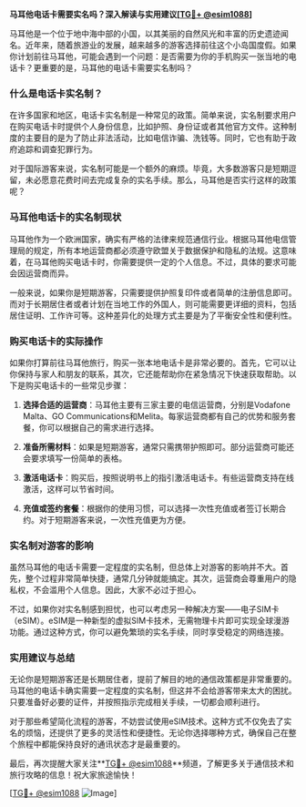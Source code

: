 **马耳他电话卡需要实名吗？深入解读与实用建议[[TG💪+ @esim1088](https://t.me/s/esim1088)]**

马耳他是一个位于地中海中部的小国，以其美丽的自然风光和丰富的历史遗迹闻名。近年来，随着旅游业的发展，越来越多的游客选择前往这个小岛国度假。如果你计划前往马耳他，可能会遇到一个问题：是否需要为你的手机购买一张当地的电话卡？更重要的是，马耳他的电话卡需要实名制吗？

### 什么是电话卡实名制？

在许多国家和地区，电话卡实名制是一种常见的政策。简单来说，实名制要求用户在购买电话卡时提供个人身份信息，比如护照、身份证或者其他官方文件。这种制度的主要目的是为了防止非法活动，比如电信诈骗、洗钱等。同时，它也有助于政府追踪和调查犯罪行为。

对于国际游客来说，实名制可能是一个额外的麻烦。毕竟，大多数游客只是短期逗留，未必愿意花费时间去完成复杂的实名手续。那么，马耳他是否实行这样的政策呢？

### 马耳他电话卡的实名制现状

马耳他作为一个欧洲国家，确实有严格的法律来规范通信行业。根据马耳他电信管理局的规定，所有本地运营商都必须遵守欧盟关于数据保护和隐私的法规。这意味着，在马耳他购买电话卡时，你需要提供一定的个人信息。不过，具体的要求可能会因运营商而异。

一般来说，如果你是短期游客，只需要提供护照复印件或者简单的注册信息即可。而对于长期居住者或者计划在当地工作的外国人，则可能需要更详细的资料，包括居住证明、工作许可等。这种差异化的处理方式主要是为了平衡安全性和便利性。

### 购买电话卡的实际操作

如果你打算前往马耳他旅行，购买一张本地电话卡是非常必要的。首先，它可以让你保持与家人和朋友的联系，其次，它还能帮助你在紧急情况下快速获取帮助。以下是购买电话卡的一些常见步骤：

1. **选择合适的运营商**：马耳他主要有三家主要的电信运营商，分别是Vodafone Malta、GO Communications和Melita。每家运营商都有自己的优势和服务套餐，你可以根据自己的需求进行选择。
   
2. **准备所需材料**：如果是短期游客，通常只需携带护照即可。部分运营商可能还会要求填写一份简单的表格。

3. **激活电话卡**：购买后，按照说明书上的指引激活电话卡。有些运营商支持在线激活，这样可以节省时间。

4. **充值或签约套餐**：根据你的使用习惯，可以选择一次性充值或者签订长期合约。对于短期游客来说，一次性充值更为方便。

### 实名制对游客的影响

虽然马耳他的电话卡需要一定程度的实名制，但总体上对游客的影响并不大。首先，整个过程非常简单快捷，通常几分钟就能搞定。其次，运营商会尊重用户的隐私权，不会滥用个人信息。因此，大家不必过于担心。

不过，如果你对实名制感到担忧，也可以考虑另一种解决方案——电子SIM卡（eSIM）。eSIM是一种新型的虚拟SIM卡技术，无需物理卡片即可实现全球漫游功能。通过这种方式，你可以避免繁琐的实名手续，同时享受稳定的网络连接。

### 实用建议与总结

无论你是短期游客还是长期居住者，提前了解目的地的通信政策都是非常重要的。马耳他的电话卡确实需要一定程度的实名制，但这并不会给游客带来太大的困扰。只要准备好必要的证件，并按照指示完成相关手续，一切都会顺利进行。

对于那些希望简化流程的游客，不妨尝试使用eSIM技术。这种方式不仅免去了实名的烦恼，还提供了更多的灵活性和便捷性。无论你选择哪种方式，确保自己在整个旅程中都能保持良好的通讯状态才是最重要的。

最后，再次提醒大家关注**[TG💪+ @esim1088](https://t.me/s/esim1088)**频道，了解更多关于通信技术和旅行攻略的信息！祝大家旅途愉快！

[[TG💪+ @esim1088](https://t.me/s/esim1088) ![Image](https://i.postimg.cc/4NQfJmqS/Snipaste-2025-05-13-00-14-12.png)]
